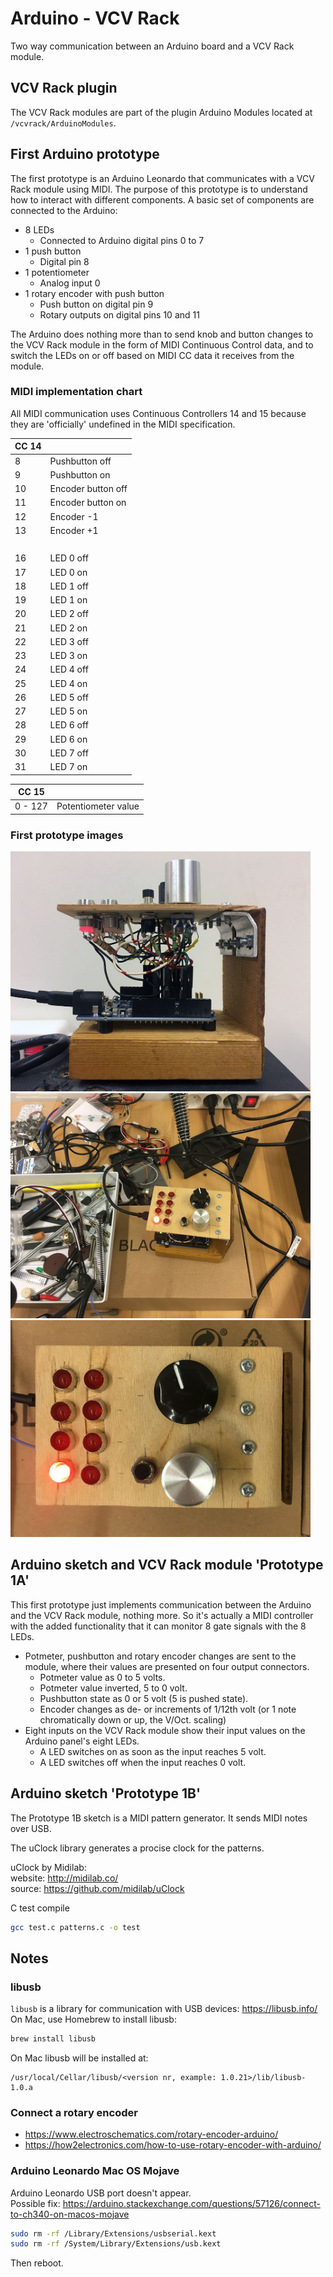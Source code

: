 # Arduino - VCV Rack

Two way communication between an Arduino board and a VCV Rack module.

## VCV Rack plugin

The VCV Rack modules are part of the plugin Arduino Modules located at `/vcvrack/ArduinoModules`.

## First Arduino prototype

The first prototype is an Arduino Leonardo that communicates with a VCV Rack module using MIDI. The purpose of this prototype is to understand how to interact with different components. A basic set of components are connected to the Arduino:

- 8 LEDs
  - Connected to Arduino digital pins 0 to 7
- 1 push button
  - Digital pin 8
- 1 potentiometer
  - Analog input 0
- 1 rotary encoder with push button
  - Push button on digital pin 9
  - Rotary outputs on digital pins 10 and 11

The Arduino does nothing more than to send knob and button changes to the VCV Rack module in the form of MIDI Continuous Control data, and to switch the LEDs on or off based on MIDI CC data it receives from the module.

### MIDI implementation chart

All MIDI communication uses Continuous Controllers 14 and 15 because they are 'officially' undefined in the MIDI specification.

| CC 14 |   |
| --- | --- |
| 8 | Pushbutton off |
| 9 | Pushbutton on |
| 10 | Encoder button off |
| 11 | Encoder button on |
| 12 | Encoder -1 |
| 13 | Encoder +1 |
| &nbsp; | &nbsp; |
| 16 | LED 0 off |
| 17 | LED 0 on |
| 18 | LED 1 off |
| 19 | LED 1 on |
| 20 | LED 2 off |
| 21 | LED 2 on |
| 22 | LED 3 off |
| 23 | LED 3 on |
| 24 | LED 4 off |
| 25 | LED 4 on |
| 26 | LED 5 off |
| 27 | LED 5 on |
| 28 | LED 6 off |
| 29 | LED 6 on |
| 30 | LED 7 off |
| 31 | LED 7 on |

| CC 15 |   |
| --- | --- |
| 0 - 127 | Potentiometer value |

### First prototype images

<img src="assets/img/prototype1_side_2020-01-16_1200.jpg" alt="Prototype 1" style="max-width:480px;">

<img src="assets/img/prototype1_overview_2020-01-16_1200.jpg" alt="Prototype 1" style="max-width:480px;">

<img src="assets/img/prototype1_top_2020-01-16_1200.jpg" alt="Prototype 1" style="max-width:480px;">

## Arduino sketch and VCV Rack module 'Prototype 1A'

This first prototype just implements communication between the Arduino and the VCV Rack module, nothing more. So it's actually a MIDI controller with the added functionality that it can monitor 8 gate signals with the 8 LEDs.

- Potmeter, pushbutton and rotary encoder changes are sent to the module, where their values are presented on four output connectors.
  - Potmeter value as 0 to 5 volts.
  - Potmeter value inverted, 5 to 0 volt.
  - Pushbutton state as 0 or 5 volt (5 is pushed state).
  - Encoder changes as de- or increments of 1/12th volt (or 1 note chromatically down or up, the V/Oct. scaling)
- Eight inputs on the VCV Rack module show their input values on the Arduino panel's eight LEDs.
  - A LED switches on as soon as the input reaches 5 volt.
  - A LED switches off when the input reaches 0 volt.

## Arduino sketch 'Prototype 1B'

The Prototype 1B sketch is a MIDI pattern generator. It sends MIDI notes over USB.

The uClock library generates a procise clock for the patterns.

uClock by Midilab:<br>
website: http://midilab.co/<br>
source: https://github.com/midilab/uClock

C test compile

```bash
gcc test.c patterns.c -o test
```







## Notes

### libusb

`libusb` is a library for communication with USB devices: https://libusb.info/<br />
On Mac, use Homebrew to install libusb:

```bash
brew install libusb
```

On Mac libusb will be installed at:

```
/usr/local/Cellar/libusb/<version nr, example: 1.0.21>/lib/libusb-1.0.a
```

### Connect a rotary encoder

- https://www.electroschematics.com/rotary-encoder-arduino/
- https://how2electronics.com/how-to-use-rotary-encoder-with-arduino/

### Arduino Leonardo Mac OS Mojave

Arduino Leonardo USB port doesn't appear.<br>
Possible fix: https://arduino.stackexchange.com/questions/57126/connect-to-ch340-on-macos-mojave

```bash
sudo rm -rf /Library/Extensions/usbserial.kext
sudo rm -rf /System/Library/Extensions/usb.kext
```

Then reboot.

<style>
img {
  max-width: 480px;
}
</style>
